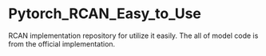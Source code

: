 # Pytorch_RCAN_Easy_to_Use
RCAN implementation repository for utilize it easily. The all of model code is from the official implementation.
